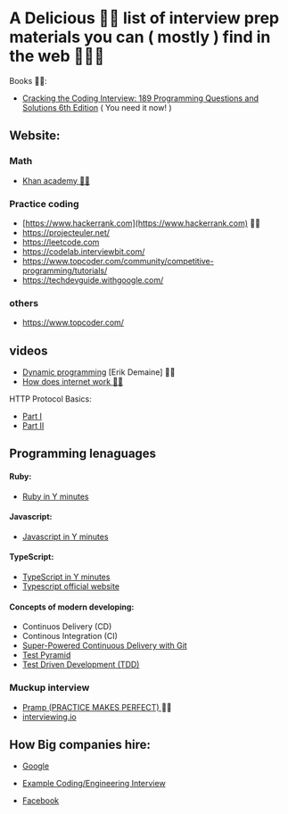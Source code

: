 # A Delicious 👌🏼 list of interview prep materials you can ( mostly ) find in the web 🐠🖖🏼

Books 🖖🏼:

- [Cracking the Coding Interview: 189 Programming Questions and Solutions 6th Edition](https://www.amazon.com/Cracking-Coding-Interview-Programming-Questions/dp/0984782850/ref=sr_1_2?hvadid=241870593966&hvdev=c&hvlocphy=9004335&hvnetw=g&hvpos=1t1&hvqmt=e&hvrand=18262234070659357603&hvtargid=kwd-20040243067&keywords=cracking+the+coding+interview&qid=1555691503&s=gateway&sr=8-2) ( You need it now! )


## Website:

### Math
- [Khan academy 👍🏻](https://khanacademy.org/) 


### Practice coding
- [https://www.hackerrank.com](https://www.hackerrank.com) 👍🏻
- https://projecteuler.net/
- https://leetcode.com
- https://codelab.interviewbit.com/
- https://www.topcoder.com/community/competitive-programming/tutorials/
- https://techdevguide.withgoogle.com/

### others
- https://www.topcoder.com/

## videos
- [Dynamic programming](https://www.youtube.com/watch?v=OQ5jsbhAv_M) [Erik Demaine] 👍🏻
- [How does internet work 👍🏻](https://www.youtube.com/watch?v=8KuO4r5CHjM&t=0s)

HTTP Protocol Basics: 
- [Part I](http://code.tutsplus.com/tutorials/http-the-protocol-every-web-developer-must-know-part-1--net-31177)
- [Part II](https://code.tutsplus.com/tutorials/http-the-protocol-every-web-developer-must-know-part-2--net-31155)

## Programming lenaguages

#### Ruby:
- [Ruby in Y minutes](https://learnxinyminutes.com/docs/ruby/)

#### Javascript:
- [Javascript in Y minutes ](https://learnxinyminutes.com/docs/javascript/)

#### TypeScript:
- [TypeScript in Y minutes ](https://learnxinyminutes.com/docs/typescript/)
- [Typescript official website](http://www.typescriptlang.org/)

#### Concepts of modern developing:

- Continuos Delivery (CD)
- Continous Integration (CI)
- [Super-Powered Continuous Delivery with Git ](https://www.atlassian.com/continuous-delivery/principles/why-git-and-continuous-delivery-are-super-powered)
- [Test Pyramid](https://martinfowler.com/articles/practical-test-pyramid.html)
- [Test Driven Development (TDD)](https://technologyconversations.com/2013/12/20/test-driven-development-tdd-example-walkthrough/)



### Muckup interview
- [Pramp (PRACTICE MAKES PERFECT) ](https://pramp.com) 👍🏻
- [interviewing.io](https://interviewing.io)


##  How Big companies hire:
- [Google](https://careers.google.com/how-we-hire/)
- [Example Coding/Engineering Interview](https://www.youtube.com/watch?v=XKu_SEDAykw&t=0s)


- [Facebook](https://www.facebook.com/careers/facebook-life/how-we-hire)
